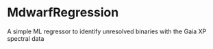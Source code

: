 # MdwarfRegression
A simple ML regressor to identify unresolved binaries with the Gaia XP spectral data

